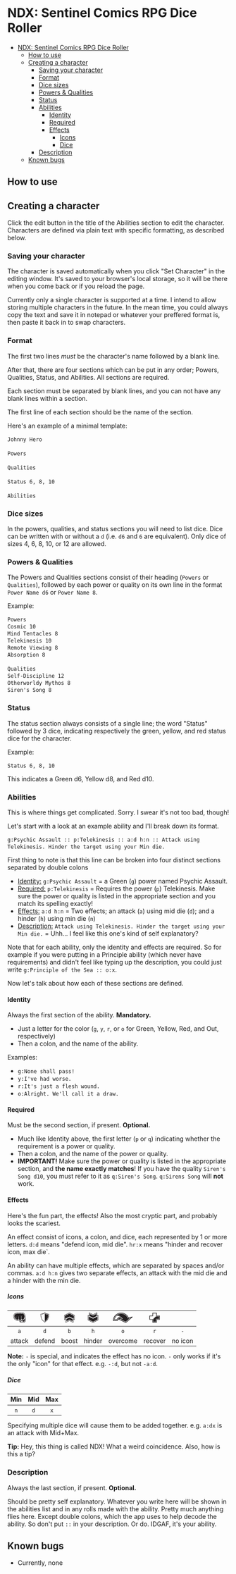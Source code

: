 # NDX: Sentinel Comics RPG Dice Roller

- [NDX: Sentinel Comics RPG Dice Roller](#ndx-sentinel-comics-rpg-dice-roller)
	- [How to use](#how-to-use)
	- [Creating a character](#creating-a-character)
		- [Saving your character](#saving-your-character)
		- [Format](#format)
		- [Dice sizes](#dice-sizes)
		- [Powers \& Qualities](#powers--qualities)
		- [Status](#status)
		- [Abilities](#abilities)
			- [Identity](#identity)
			- [Required](#required)
			- [Effects](#effects)
				- [Icons](#icons)
				- [Dice](#dice)
		- [Description](#description)
	- [Known bugs](#known-bugs)

## How to use

## Creating a character

Click the edit button in the title of the Abilities section to edit the character. Characters are defined via plain text with specific formatting, as described below.

### Saving your character

The character is saved automatically when you click "Set Character" in the editing window. It's saved to your browser's local storage, so it will be there when you come back or if you reload the page.

Currently only a single character is supported at a time. I intend to allow storing multiple characters in the future. In the mean time, you could always copy the text and save it in notepad or whatever your preffered format is, then paste it back in to swap characters.

### Format

The first two lines _must_ be the character's name followed by a blank line.

After that, there are four sections which can be put in any order; Powers, Qualities, Status, and Abilities. All sections are required.

Each section must be separated by blank lines, and you can not have any blank lines within a section.

The first line of each section should be the name of the section.

Here's an example of a minimal template:

```
Johnny Hero

Powers

Qualities

Status 6, 8, 10

Abilities
```

### Dice sizes

In the powers, qualities, and status sections you will need to list dice. Dice can be written with or without a `d` (i.e. `d6` and `6` are equivalent). Only dice of sizes 4, 6, 8, 10, or 12 are allowed.

### Powers & Qualities

The Powers and Qualities sections consist of their heading (`Powers` or `Qualities`), followed by each power or quality on its own line in the format `Power Name d6` or `Power Name 8`.

Example:

```
Powers
Cosmic 10
Mind Tentacles 8
Telekinesis 10
Remote Viewing 8
Absorption 8

Qualities
Self-Discipline 12
Otherworldy Mythos 8
Siren's Song 8
```

### Status

The status section always consists of a single line; the word "Status" followed by 3 dice, indicating respectively the green, yellow, and red status dice for the character.

Example:

```
Status 6, 8, 10
```

This indicates a Green d6, Yellow d8, and Red d10.

### Abilities

This is where things get complicated. Sorry. I swear it's not too bad, though!

Let's start with a look at an example ability and I'll break down its format.

```
g:Psychic Assault :: p:Telekinesis :: a:d h:n :: Attack using Telekinesis. Hinder the target using your Min die.
```

First thing to note is that this line can be broken into four distinct sections separated by double colons

- [Identity:](#identity) `g:Psychic Assault` = a Green (`g`) power named Psychic Assault.
- [Required:](#required) `p:Telekinesis` = Requires the power (`p`) Telekinesis. Make sure the power or quality is listed in the appropriate section and you match its spelling exactly!
- [Effects:](#effects) `a:d h:n` = Two effects; an attack (`a`) using mid die (`d`); and a hinder (`h`) using min die (`n`)
- [Description:](#description) `Attack using Telekinesis. Hinder the target using your Min die.` = Uhh... I feel like this one's kind of self explanatory?

Note that for each ability, only the identity and effects are required. So for example if you were putting in a Principle ability (which never have requirements) and didn't feel like typing up the description, you could just write `g:Principle of the Sea :: o:x`.

Now let's talk about how each of these sections are defined.

#### Identity

Always the first section of the ability. **Mandatory.**

- Just a letter for the color (`g`, `y`, `r`, or `o` for Green, Yellow, Red, and Out, respectively)
- Then a colon, and the name of the ability.

Examples:

- `g:None shall pass!`
- `y:I've had worse.`
- `r:It's just a flesh wound.`
- `o:Alright. We'll call it a draw.`

#### Required

Must be the second section, if present. **Optional.**

- Much like Identity above, the first letter (`p` or `q`) indicating whether the requirement is a power or quality.
- Then a colon, and the name of the power or quality.
- **IMPORTANT!** Make sure the power or quality is listed in the appropriate section, and **the name exactly matches**! If you have the quality `Siren's Song d10`, you must refer to it as `q:Siren's Song`. `q:Sirens Song` will **not** work.

#### Effects

Here's the fun part, the effects! Also the most cryptic part, and probably looks the scariest.

An effect consist of icons, a colon, and dice, each represented by 1 or more letters. `d:d` means "defend icon, mid die". `hr:x` means "hinder and recover icon, max die`.

An ability can have multiple effects, which are separated by spaces and/or commas. `a:d h:n` gives two separate effects, an attack with the mid die and a hinder with the min die.

##### Icons

| <img src="public/icons/action/attack.png" style="height:24px"> | <img src="public/icons/action/defend.png" style="height:24px"> | <img src="public/icons/action/boost.png" style="height:24px"> | <img src="public/icons/action/hinder.png" style="height:24px"> | <img src="public/icons/action/overcome.png" style="height:24px"> | <img src="public/icons/action/recover.png" style="height:24px"> |         |
| :------------------------------------------------------------: | :------------------------------------------------------------: | :-----------------------------------------------------------: | :------------------------------------------------------------: | :--------------------------------------------------------------: | :-------------------------------------------------------------: | :-----: |
|                              `a`                               |                              `d`                               |                              `b`                              |                              `h`                               |                               `o`                                |                               `r`                               |   `-`   |
|                             attack                             |                             defend                             |                             boost                             |                             hinder                             |                             overcome                             |                             recover                             | no icon |

**Note:** `-` is special, and indicates the effect has no icon. `-` only works if it's the only "icon" for that effect. e.g. `-:d`, but not `-a:d`.

##### Dice

| Min | Mid | Max |
| :-: | :-: | :-: |
| `n` | `d` | `x` |

Specifying multiple dice will cause them to be added together. e.g. `a:dx` is an attack with Mid+Max.

**Tip:** Hey, this thing is called NDX! What a weird coincidence. Also, how is this a tip?

### Description

Always the last section, if present. **Optional.**

Should be pretty self explanatory. Whatever you write here will be shown in the abilities list and in any rolls made with the ability. Pretty much anything flies here. Except double colons, which the app uses to help decode the ability. So don't put `::` in your description. Or do. IDGAF, it's your ability.

## Known bugs

- Currently, none
